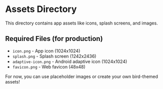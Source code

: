 # Assets Directory

This directory contains app assets like icons, splash screens, and images.

## Required Files (for production)

- `icon.png` - App icon (1024x1024)
- `splash.png` - Splash screen (1242x2436)
- `adaptive-icon.png` - Android adaptive icon (1024x1024)
- `favicon.png` - Web favicon (48x48)

For now, you can use placeholder images or create your own bird-themed assets! 